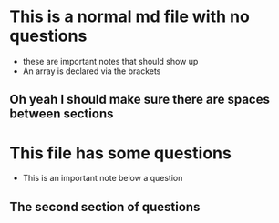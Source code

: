 

# This is a normal md file with no questions
 - these are important notes that should show up
 - An array is declared via the brackets

## Oh yeah I should make sure there are spaces between sections


# This file has some questions
 - This is an important note below a question

## The second section of questions
